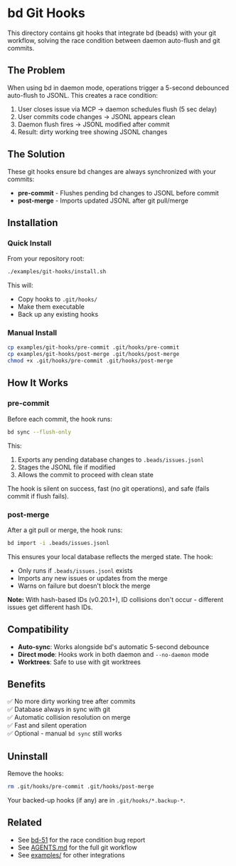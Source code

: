# bd Git Hooks

This directory contains git hooks that integrate bd (beads) with your git workflow, solving the race condition between daemon auto-flush and git commits.

## The Problem

When using bd in daemon mode, operations trigger a 5-second debounced auto-flush to JSONL. This creates a race condition:

1. User closes issue via MCP → daemon schedules flush (5 sec delay)
2. User commits code changes → JSONL appears clean
3. Daemon flush fires → JSONL modified after commit
4. Result: dirty working tree showing JSONL changes

## The Solution

These git hooks ensure bd changes are always synchronized with your commits:

- **pre-commit** - Flushes pending bd changes to JSONL before commit
- **post-merge** - Imports updated JSONL after git pull/merge

## Installation

### Quick Install

From your repository root:

```bash
./examples/git-hooks/install.sh
```

This will:
- Copy hooks to `.git/hooks/`
- Make them executable
- Back up any existing hooks

### Manual Install

```bash
cp examples/git-hooks/pre-commit .git/hooks/pre-commit
cp examples/git-hooks/post-merge .git/hooks/post-merge
chmod +x .git/hooks/pre-commit .git/hooks/post-merge
```

## How It Works

### pre-commit

Before each commit, the hook runs:

```bash
bd sync --flush-only
```

This:
1. Exports any pending database changes to `.beads/issues.jsonl`
2. Stages the JSONL file if modified
3. Allows the commit to proceed with clean state

The hook is silent on success, fast (no git operations), and safe (fails commit if flush fails).

### post-merge

After a git pull or merge, the hook runs:

```bash
bd import -i .beads/issues.jsonl
```

This ensures your local database reflects the merged state. The hook:
- Only runs if `.beads/issues.jsonl` exists
- Imports any new issues or updates from the merge
- Warns on failure but doesn't block the merge

**Note:** With hash-based IDs (v0.20.1+), ID collisions don't occur - different issues get different hash IDs.

## Compatibility

- **Auto-sync**: Works alongside bd's automatic 5-second debounce
- **Direct mode**: Hooks work in both daemon and `--no-daemon` mode
- **Worktrees**: Safe to use with git worktrees

## Benefits

✅ No more dirty working tree after commits  
✅ Database always in sync with git  
✅ Automatic collision resolution on merge  
✅ Fast and silent operation  
✅ Optional - manual `bd sync` still works  

## Uninstall

Remove the hooks:

```bash
rm .git/hooks/pre-commit .git/hooks/post-merge
```

Your backed-up hooks (if any) are in `.git/hooks/*.backup-*`.

## Related

- See [bd-51](../../.beads/bd-51) for the race condition bug report
- See [AGENTS.md](../../AGENTS.md) for the full git workflow
- See [examples/](../) for other integrations
